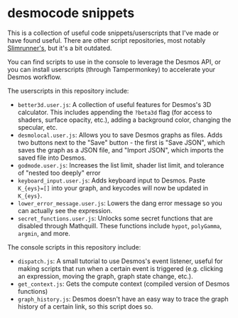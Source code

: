 # desmocode snippets

This is a collection of useful code snippets/userscripts that I've made or have found useful. There are other script repositories, most notably [Slimrunner's](https://github.com/SlimRunner/desmos-scripts-addons), but it's a bit outdated.

You can find scripts to use in the console to leverage the Desmos API, or you can install userscripts (through Tampermonkey) to accelerate your Desmos workflow.

The userscripts in this repository include:
- `better3d.user.js`: A collection of useful features for Desmos's 3D calculator. This includes appending the `?beta3d` flag (for access to shaders, surface opacity, etc.), adding a background color, changing the specular, etc.
- `desmolocal.user.js`: Allows you to save Desmos graphs as files. Adds two buttons next to the "Save" button - the first is "Save JSON", which saves the graph as a JSON file, and "Import JSON", which imports the saved file into Desmos.
- `godmode.user.js`: Increases the list limit, shader list limit, and tolerance of "nested too deeply" error
- `keyboard_input.user.js`: Adds keyboard input to Desmos. Paste `K_{eys}=[]` into your graph, and keycodes will now be updated in `K_{eys}`.
- `lower_error_message.user.js`: Lowers the dang error message so you can actually see the expression.
- `secret_functions.user.js`: Unlocks some secret functions that are disabled through Mathquill. These functions include `hypot`, `polyGamma`, `argmin`, and more.

The console scripts in this repository include:
- `dispatch.js`: A small tutorial to use Desmos's event listener, useful for making scripts that run when a certain event is triggered (e.g. clicking an expression, moving the graph, graph state change, etc.).
- `get_context.js`: Gets the compute context (compiled version of Desmos functions)
- `graph_history.js`: Desmos doesn't have an easy way to trace the graph history of a certain link, so this script does so.
